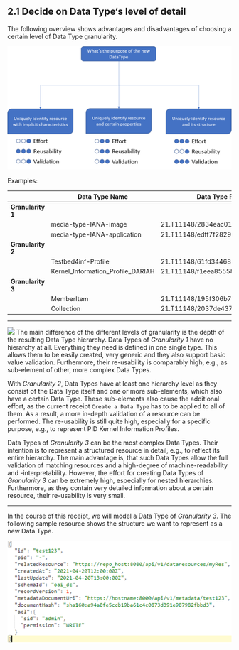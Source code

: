 ## 2.1 Decide on Data Type‘s level of detail

The following overview shows advantages and disadvantages of choosing a certain level of Data Type granularity. 



![Decision on Level of Detail](./images/datatype_step2.png)

Examples:

|| Data Type Name   | Data Type PID              |
| --------------------- | ------------------------------ |----|
| **Granularity 1**           ||                |
|| media-type-IANA-image | 21.T11148/2834eac0159f584bcf05 |
|| media-type-IANA-application | 21.T11148/edff7f2829db22e260a3 |
| **Granularity 2**      ||                |
|| Testbed4inf-Profile               | 21.T11148/61fd3446879407065218 |
|| Kernel_Information_Profile_DARIAH | 21.T11148/f1eea855587d8b1f66da |
| **Granularity 3**         ||                |
|| MemberItem                        | 21.T11148/195f306b750096f4fb6c |
|| Collection                        | 21.T11148/2037de437c80264ccbce |

---

![](https://github.githubassets.com/images/icons/emoji/unicode/2754.png) The main difference of the different levels of granularity is the depth of the resulting Data Type hierarchy. Data Types of *Granularity 1* have no hierarchy at all. Everything they need is defined in one single type. This allows them to be easily created, very generic and they also support basic value validation. Furthermore, their re-usability is comparably high, e.g., as sub-element of other, more complex Data Types.

With *Granularity 2*, Data Types have at least one hierarchy level as they consist of the Data Type itself and one or more sub-elements, which also have a certain Data Type. These sub-elements also cause the additional effort, as the current receipt `Create a Data Type` has to be applied to all of them. As a result, a more in-depth validation of a resource can be performed. The re-usability is still quite high, especially for a specific purpose, e.g., to represent PID Kernel Information Profiles. 

Data Types of *Granularity 3* can be the most complex Data Types. Their intention is to represent a structured resource in detail, e.g., to reflect its entire hierarchy. The main advantage is, that such Data Types allow the full validation of matching resources and a high-degree of machine-readability and -interpretability. However, the effort for creating Data Types of *Granularity 3* can be extremely high, especially for nested hierarchies. Furthermore, as they contain very detailed information about a certain resource, their re-usability is very small.

---

In the course of this receipt, we will model a Data Type of *Granularity 3*. The following sample resource shows the structure we want to represent as a new Data Type.

![Sample Resource](./images/datatype_resource.png)

